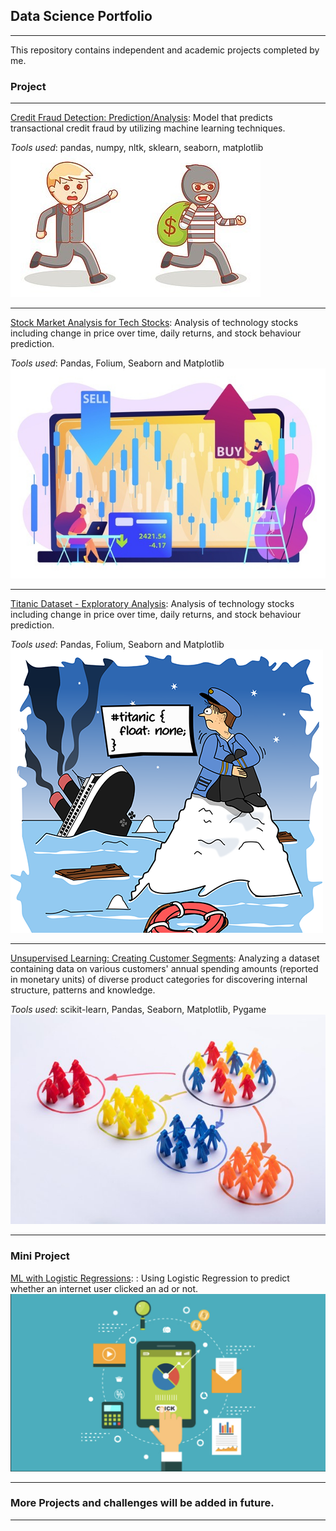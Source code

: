 ## Data Science Portfolio
---

This repository contains independent and academic projects completed by me.

### Project
---
[Credit Fraud Detection: Prediction/Analysis](https://github.com/JermaineV/JermaineV.github.io/blob/8a2abfaf8b460c895b00a8b8c990d91c0091e881/projects/credit_fraud_detection.ipynb.ipynb): Model that predicts transactional credit fraud by utilizing machine learning techniques. 

*Tools used*: pandas, numpy, nltk, sklearn, seaborn, matplotlib
<img src="images/money-bag-thief-eps-vector_csp35493988.jpg?raw=true"/>

---
[Stock Market Analysis for Tech Stocks](loading): Analysis of technology stocks including change in price over time, daily returns, and stock behaviour prediction.

*Tools used*: Pandas, Folium, Seaborn and Matplotlib
<img src="images/tiny-people-stock-traders-laptop-with-graph-chart-buy-sell-shares-stock-market-index-stockbroking-company-stock-exchange-data-concept_335657-1160.jpg?raw=true"/>

---
[Titanic Dataset - Exploratory Analysis](https://github.com/JermaineV/JermaineV.github.io/blob/6a4073a5f40449dcfef267ba95b3a2a8cb1891a6/projects/Titanic%20Dataset%20-%20Exploratory%20Analysis.ipynb): Analysis of technology stocks including change in price over time, daily returns, and stock behaviour prediction.

*Tools used*: Pandas, Folium, Seaborn and Matplotlib
<img src="images/titanic-css-float-none-cartoon-browserling-webcomic.png?raw=true"/>

---
[Unsupervised Learning: Creating Customer Segments](http://example.com/): Analyzing a dataset containing data on various customers' annual spending amounts (reported in monetary units) of diverse product categories for discovering internal structure, patterns and knowledge.

*Tools used*: scikit-learn, Pandas, Seaborn, Matplotlib, Pygame
<img src="images/customer segmentation.jpg?raw=true"/>

---
### Mini Project
[ML with Logistic Regressions](http://example.com/): : Using Logistic Regression to predict whether an internet user clicked an ad or not.
<img src="images/click.png?raw=true"/>

---

### More Projects and challenges will be added in future.
---





